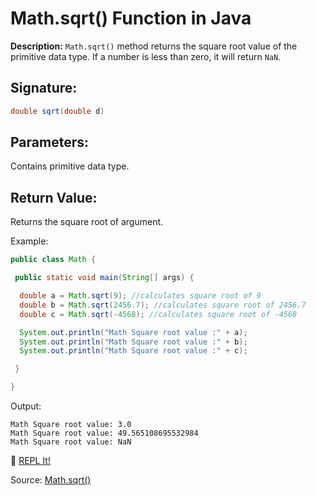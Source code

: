 # Math.sqrt() Function in Java

**Description:** `Math.sqrt()` method returns the square root value of the primitive data type. If a number is less than zero, it will return `NaN`.

## Signature:

```java
double sqrt(double d)
```

## Parameters:

Contains primitive data type.

## Return Value:

Returns the square root of argument.

Example:

```java
public class Math {

 public static void main(String[] args) {

  double a = Math.sqrt(9); //calculates square root of 9
  double b = Math.sqrt(2456.7); //calculates square root of 2456.7
  double c = Math.sqrt(-4568); //calculates square root of -4568

  System.out.println("Math Square root value :" + a);
  System.out.println("Math Square root value :" + b);
  System.out.println("Math Square root value :" + c);

 }

}
```

Output:

```
Math Square root value: 3.0
Math Square root value: 49.565108695532984
Math Square root value: NaN
```

:rocket: [REPL It!](https://repl.it/CLjD/0)

Source: [Math.sqrt()](https://docs.oracle.com/javase/8/docs/api/java/lang/Math.html#sqrt-double-)
